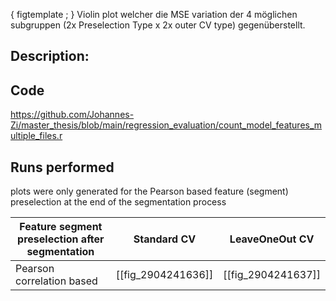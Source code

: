 { figtemplate ; }
Violin plot welcher die MSE variation der 4 möglichen subgruppen (2x Preselection Type x 2x outer CV type) gegenüberstellt.

## Description:

## Code
https://github.com/Johannes-Zi/master_thesis/blob/main/regression_evaluation/count_model_features_multiple_files.r

## Runs performed
plots were only generated for the Pearson based feature (segment) preselection at the end of the segmentation process

| Feature segment preselection after segmentation | Standard CV        | LeaveOneOut CV     |
| ----------------------------------------------- | ------------------ | ------------------ |
| Pearson correlation based                       | [[fig_2904241636]] | [[fig_2904241637]] |
